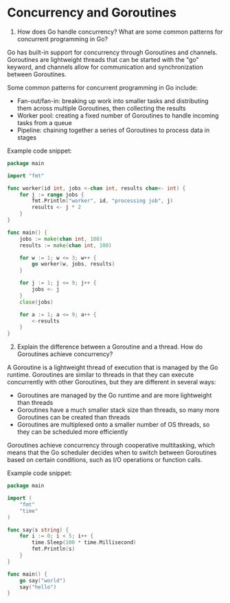 # Concurrency and Goroutines

1. How does Go handle concurrency? What are some common patterns for concurrent programming in Go?

Go has built-in support for concurrency through Goroutines and channels. Goroutines are lightweight threads that can be started with the "go" keyword, and channels allow for communication and synchronization between Goroutines.

Some common patterns for concurrent programming in Go include:

* Fan-out/fan-in: breaking up work into smaller tasks and distributing them across multiple Goroutines, then collecting the results
* Worker pool: creating a fixed number of Goroutines to handle incoming tasks from a queue
* Pipeline: chaining together a series of Goroutines to process data in stages

Example code snippet:

```go
package main

import "fmt"

func worker(id int, jobs <-chan int, results chan<- int) {
    for j := range jobs {
        fmt.Println("worker", id, "processing job", j)
        results <- j * 2
    }
}

func main() {
    jobs := make(chan int, 100)
    results := make(chan int, 100)

    for w := 1; w <= 3; w++ {
        go worker(w, jobs, results)
    }

    for j := 1; j <= 9; j++ {
        jobs <- j
    }
    close(jobs)

    for a := 1; a <= 9; a++ {
        <-results
    }
}
```

2. Explain the difference between a Goroutine and a thread. How do Goroutines achieve concurrency?

A Goroutine is a lightweight thread of execution that is managed by the Go runtime. Goroutines are similar to threads in that they can execute concurrently with other Goroutines, but they are different in several ways:

* Goroutines are managed by the Go runtime and are more lightweight than threads
* Goroutines have a much smaller stack size than threads, so many more Goroutines can be created than threads
* Goroutines are multiplexed onto a smaller number of OS threads, so they can be scheduled more efficiently

Goroutines achieve concurrency through cooperative multitasking, which means that the Go scheduler decides when to switch between Goroutines based on certain conditions, such as I/O operations or function calls.

Example code snippet:

```go
package main

import (
    "fmt"
    "time"
)

func say(s string) {
    for i := 0; i < 5; i++ {
        time.Sleep(100 * time.Millisecond)
        fmt.Println(s)
    }
}

func main() {
    go say("world")
    say("hello")
}
```

